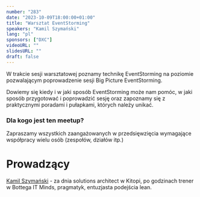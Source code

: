 ```yaml
---
number: "283"
date: "2023-10-09T18:00:00+01:00"
title: "Warsztat EventStorming"
speakers: "Kamil Szymański"
lang: "pl"
sponsors: ["DXC"]
videoURL: ""
slidesURL: ""
draft: false
---
```


W trakcie sesji warsztatowej poznamy technikę EventStorming na poziomie pozwalającym poprowadzenie sesji Big Picture EventStorming.

Dowiemy się kiedy i w jaki sposób EventStorming może nam pomóc, w jaki sposób przygotować i poprowadzić sesję oraz zapoznamy się z praktycznymi poradami i pułapkami, których należy unikać.

### Dla kogo jest ten meetup?

Zapraszamy wszystkich zaangażowanych w przedsięwzięcia wymagające współpracy wielu osób (zespołów, działów itp.)

# Prowadzący

[Kamil Szymański](https://twitter.com/kszdev) - za dnia solutions architect w Kitopi, po godzinach trener w Bottega IT Minds, pragmatyk, entuzjasta podejścia lean.
